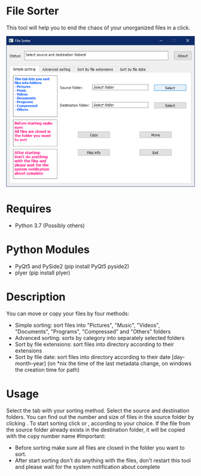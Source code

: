 File Sorter
==============

This tool will help you to end the chaos of your unorganized files in a click.

![file sorter](./images/file-sorter.png)

Requires
==============

 * Python 3.7 (Possibly others)
 
Python Modules
==============
 
 * PyQt5 and PySide2 (pip install PyQt5 pyside2)
 * plyer (pip install plyer)

Description
==============

You can move or copy your files by four methods:
 * Simple sorting: sort files into "Pictures", "Music", "Videos", "Documents", "Programs", "Compressed" and "Others" folders
 * Advanced sorting: sorts by category into separately selected folders
 * Sort by file extensions: sort files into directory according to their extensions
 * Sort by file date: sort files into directory according to their date [day-month-year] (on *nix the time of the last metadata change, on windows the creation time for path)

Usage
==============

Select the tab with your sorting method.
Select the source and destination folders.
You can find out the number and size of files in the source folder by clicking <Files info>.
To start sorting click <Copy> or <Move>, according to your choice.
If the file from the source folder already exists in the destination folder, it will be copied with the copy number name
#Important:
 * Before sorting  make sure all files are closed in the folder you want to sort.
 * After start sorting don't do anything with the files, don't restart this tool and please wait for the system notification about complete
